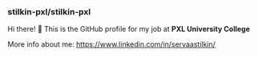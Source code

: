 ### stilkin-pxl/stilkin-pxl

Hi there! 👋
This is the GitHub profile for my job at **PXL University College**

More info about me: https://www.linkedin.com/in/servaastilkin/


<!--
**stilkin-pxl/stilkin-pxl** is a ✨ _special_ ✨ repository because its `README.md` (this file) appears on your GitHub profile.

Here are some ideas to get you started:

- 🔭 I’m currently working on ...
- 🌱 I’m currently learning ...
- 👯 I’m looking to collaborate on ...
- 🤔 I’m looking for help with ...
- 💬 Ask me about ...
- 📫 How to reach me: ...
- 😄 Pronouns: ...
- ⚡ Fun fact: ...
-->
